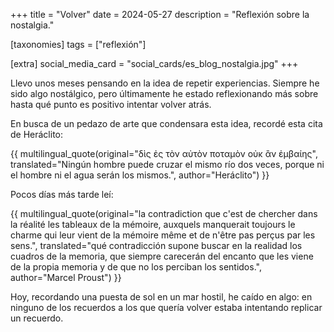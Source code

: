 +++
title = "Volver"
date = 2024-05-27
description = "Reflexión sobre la nostalgia."

[taxonomies]
tags = ["reflexión"]

[extra]
social_media_card = "social_cards/es_blog_nostalgia.jpg"
+++

Llevo unos meses pensando en la idea de repetir experiencias. Siempre he sido algo nostálgico, pero últimamente he estado reflexionando más sobre hasta qué punto es positivo intentar volver atrás.

En busca de un pedazo de arte que condensara esta idea, recordé esta cita de Heráclito:

{{ multilingual_quote(original="δὶς ἐς τὸν αὐτὸν ποταμὸν οὐκ ἂν ἐμβαίης", translated="Ningún hombre puede cruzar el mismo río dos veces, porque ni el hombre ni el agua serán los mismos.", author="Heráclito") }}

Pocos días más tarde leí:

{{ multilingual_quote(original="la contradiction que c'est de chercher dans la réalité les tableaux de la mémoire, auxquels manquerait toujours le charme qui leur vient de la mémoire même et de n'être pas perçus par les sens.", translated="qué contradicción supone buscar en la realidad los cuadros de la memoria, que siempre carecerán del encanto que les viene de la propia memoria y de que no los perciban los sentidos.", author="Marcel Proust") }}

Hoy, recordando una puesta de sol en un mar hostil, he caído en algo: en ninguno de los recuerdos a los que quería volver estaba intentando replicar un recuerdo.
